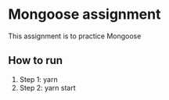 # Mongoose assignment

This assignment is to practice Mongoose

## How to run

1. Step 1: yarn
2. Step 2: yarn start
